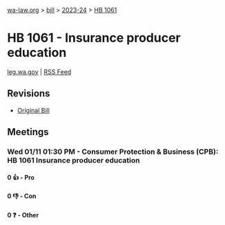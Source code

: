 [wa-law.org](/) > [bill](/bill/) > [2023-24](/bill/2023-24/) > [HB 1061](/bill/2023-24/hb/1061/)

# HB 1061 - Insurance producer education
[leg.wa.gov](https://app.leg.wa.gov/billsummary?BillNumber=1061&Year=2023&Initiative=false) | [RSS Feed](./rss.xml)

## Revisions
* [Original Bill](1/)

## Meetings
### Wed 01/11 01:30 PM - Consumer Protection & Business (CPB): HB 1061 Insurance producer education
#### 0 👍 - Pro

#### 0 👎 - Con

#### 0 ❓ - Other
